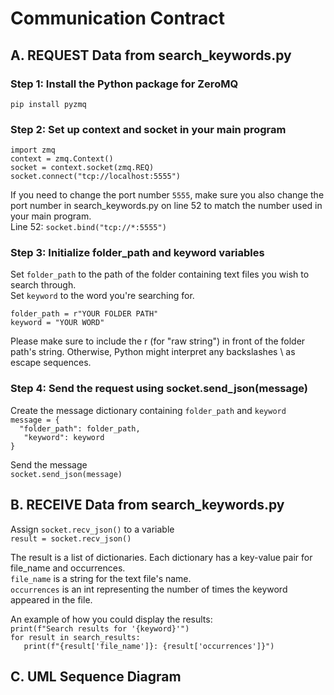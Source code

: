# Communication Contract 

## A. REQUEST Data from search_keywords.py
### Step 1: Install the Python package for ZeroMQ 
`pip install pyzmq`

### Step 2: Set up context and socket in your main program
`import zmq`  
`context = zmq.Context()`  
`socket = context.socket(zmq.REQ)`  
`socket.connect("tcp://localhost:5555")`

If you need to change the port number `5555`, make sure you also change the port number in search_keywords.py on line 52 to match the number used in your main program.  
Line 52: `socket.bind("tcp://*:5555")`

### Step 3: Initialize folder_path and keyword variables
Set `folder_path` to the path of the folder containing text files you wish to search through.  
Set `keyword` to the word you're searching for.

`folder_path = r"YOUR FOLDER PATH"`  
`keyword = "YOUR WORD"`

Please make sure to include the r (for "raw string") in front of the folder path's string. Otherwise, Python might interpret any backslashes \ as escape sequences. 

### Step 4: Send the request using socket.send_json(message)
Create the message dictionary containing `folder_path` and `keyword`  
`message = {`  
`  "folder_path": folder_path,`  
`   "keyword": keyword`  
`}`  

Send the message  
`socket.send_json(message)`

## B. RECEIVE Data from search_keywords.py
 Assign `socket.recv_json()` to a variable  
`result = socket.recv_json()`

The result is a list of dictionaries. Each dictionary has a key-value pair for file_name and occurrences.  
`file_name` is a string for the text file's name.  
`occurrences` is an int representing the number of times the keyword appeared in the file.

An example of how you could display the results:  
`print(f"Search results for '{keyword}'")`  
`for result in search_results:`  
`   print(f"{result['file_name']}: {result['occurrences']}")`


## C. UML Sequence Diagram
